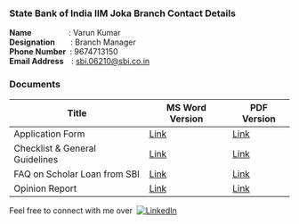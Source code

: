 
### State Bank of India IIM Joka Branch Contact Details

**Name**&emsp;&emsp;&emsp;&emsp;&ensp;&nbsp;: Varun Kumar 
<br/>**Designation**&emsp;&emsp;: Branch Manager
<br/>**Phone Number**&ensp;: 9674713150
<br/>**Email Address**&emsp;: sbi.06210@sbi.co.in

### Documents

| Title | MS Word Version | PDF Version |
|--|--|--|
| Application Form | [Link](https://1drv.ms/w/s!AuxhR8Xq6TYtg_w6MycX-JxbMrMSgA?e=HkZg0I) |[Link](/SBI_Loan_Documents/PDF_Version/APPLICATION-FORM.pdf) |
| Checklist & General Guidelines | [Link](https://1drv.ms/w/s!AuxhR8Xq6TYtg_w72ckn61b-pNEfhg?e=nbpLg9) |[Link](/SBI_Loan_Documents/PDF_Version/CHECKLIST-&-GENERAL-GUIDELINES.pdf) |
| FAQ on Scholar Loan from SBI | [Link](https://1drv.ms/w/s!AuxhR8Xq6TYtg_w89wc4LyPx1qULPA?e=XhSxt3) |[Link](/SBI_Loan_Documents/PDF_Version/FAQ-on-Scholar-Loan-from-SBI-IIM.pdf) |
| Opinion Report | [Link](https://1drv.ms/w/s!AuxhR8Xq6TYtg_w9xv_pxsvhphFXuw?e=rTahXU) |[Link](/SBI_Loan_Documents/PDF_Version/OPINION-REPORT.pdf) |

Feel free to connect with me over&nbsp; [![LinkedIn][linkedin-shield]][linkedin-url]

<!-- MARKDOWN LINKS & IMAGES -->
<!-- https://www.markdownguide.org/basic-syntax/#reference-style-links -->
[linkedin-shield]: https://img.shields.io/badge/-LinkedIn-black.svg?style=flat-square&logo=linkedin&colorB=00008b
[linkedin-url]: https://www.linkedin.com/in/abhishekray1/
[SBI-shield]: https://img.shields.io/badge/-SBI-black.svg?style=flat-square&logo=SBI&colorB=00008b
